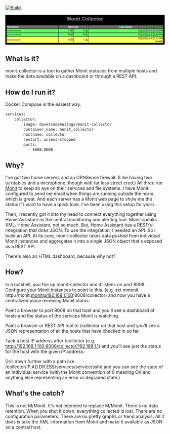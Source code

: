 [![Build](https://github.com/DavesCodeMusings/monit-collector/actions/workflows/docker-image.yml/badge.svg?branch=main)](https://github.com/DavesCodeMusings/monit-collector/actions/workflows/docker-image.yml)

![screenshot](screenshots/monit-collector.png)

## What is it?
monit-collector is a tool to gather Monit statuses from multiple hosts and make the data available on a dashboard or through a REST API.

## How do I run it?
Docker Compose is the easiest way.

```
services:
    collector:
        image: davescodemusings/monit-collector
        container_name: monit_collector
        hostname: collector
        restart: unless-stopped
        ports:
          - 8008:8008
```

## Why?
I've got two home servers and an OPNSense firewall. (Like having two turntables and a microphone, though with far less street cred.) All three run [Monit](https://mmonit.com/monit/) to keep an eye on their services and file systems. I have Monit configured to send me email when things are running outside the norm, which is great. And each server has a Monit web page to show me the status if I want to have a quick look. I've been using this setup for years.

Then, I recently got it into my head to connect everything together using Home Assistant as the central monitoring and alerting tool. Monit speaks XML. Home Assistant, not so much. But, Home Assistant has a RESTful integration that does JSON. To use the integration, I needed an API. So I build an API. At its core, monit-collector takes data pushed from individual Monit instances and aggregates it into a single JSON object that's exposed as a REST API.

There's also an HTML dashboard, because why not?

## How?
In a nutshell, you fire up monit-collector and it listens on port 8008. Configure your Monit instances to point to this. (e.g. set mmonit http://monit:monit@192.168.1.100:8008/collector) and now you have a centralized place receiving Monit status.

Point a browser to port 8008 on that host and you'll see a dashboard of hosts and the status of the services Monit is watching.

Point a browser or REST API tool to /collector on that host and you'll see a JSON representation of all the hosts that have checked in so far.

Tack a host IP address after /collector (e.g. http://192.168.1.100:8008/collector/192.168.1.1) and you'll see just the status for the host with the given IP address.

Drill down further with a path like /collector/IP.AD.DR.ESS/services/service/sshd and you can see the state of an individual service (with the Monit convention of 0 meaning OK and anything else representing an error or degraded state.)

## What's the catch?
This is not M/Monit. It's not intended to replace M/Monit. There's no data retention. When you shut it down, everything collected is lost. There are no configuration parameters. There are no pretty graphs or trend analysis. All it does is take the XML information from Monit and make it available as JSON on a central host.
